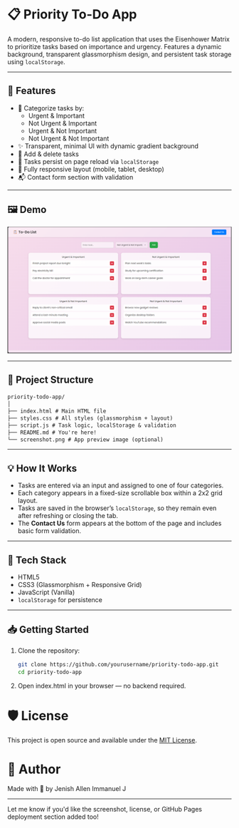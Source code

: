 # 📋 Priority To-Do App

A modern, responsive to-do list application that uses the Eisenhower Matrix to prioritize tasks based on importance and urgency. Features a dynamic background, transparent glassmorphism design, and persistent task storage using `localStorage`.

---

## 🚀 Features

- 🧠 Categorize tasks by:
  - Urgent & Important
  - Not Urgent & Important
  - Urgent & Not Important
  - Not Urgent & Not Important
- ✨ Transparent, minimal UI with dynamic gradient background
- 📝 Add & delete tasks
- 💾 Tasks persist on page reload via `localStorage`
- 📱 Fully responsive layout (mobile, tablet, desktop)
- 📬 Contact form section with validation

---

## 🖼️ Demo

![Screenshot](./screenshot.png) <!-- Replace with actual screenshot path -->

---

## 📂 Project Structure
```
priority-todo-app/
│
├── index.html # Main HTML file
├── styles.css # All styles (glassmorphism + layout)
├── script.js # Task logic, localStorage & validation
├── README.md # You're here!
└── screenshot.png # App preview image (optional)
```

---

## 💡 How It Works

- Tasks are entered via an input and assigned to one of four categories.
- Each category appears in a fixed-size scrollable box within a 2x2 grid layout.
- Tasks are saved in the browser’s `localStorage`, so they remain even after refreshing or closing the tab.
- The **Contact Us** form appears at the bottom of the page and includes basic form validation.

---

## 🔧 Tech Stack

- HTML5
- CSS3 (Glassmorphism + Responsive Grid)
- JavaScript (Vanilla)
- `localStorage` for persistence

---

## 📥 Getting Started

1. Clone the repository:
   ```bash
   git clone https://github.com/yourusername/priority-todo-app.git
   cd priority-todo-app
   ```
2. Open index.html in your browser — no backend required.

# 🛡️ License
This project is open source and available under the [MIT License](LICENCE.txt).

# 🙌 Author
Made with 💙 by Jenish Allen Immanuel J

---

Let me know if you'd like the screenshot, license, or GitHub Pages deployment section added too!
